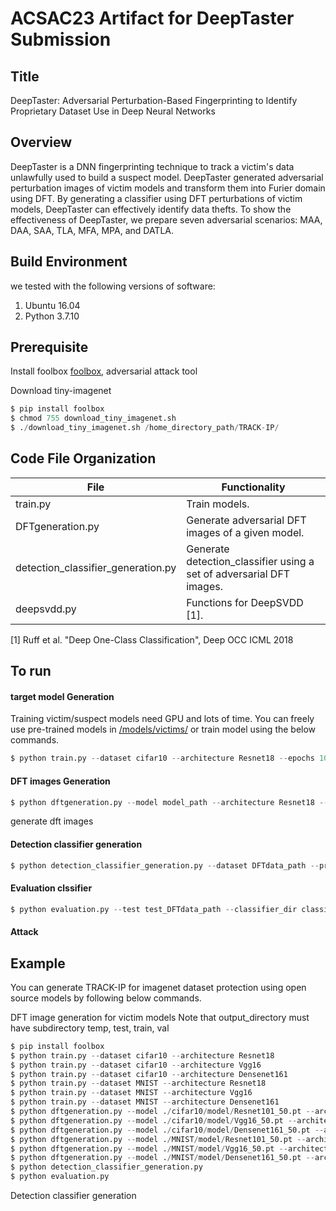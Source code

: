 # ACSAC23 Artifact for DeepTaster Submission

## Title
DeepTaster: Adversarial Perturbation-Based Fingerprinting to Identify Proprietary Dataset Use in Deep Neural Networks

## Overview
DeepTaster is a DNN fingerprinting technique to track a victim's data unlawfully used to build a suspect model. DeepTaster generated adversarial perturbation images of victim models and transform them into Furier domain using DFT. By generating a classifier using DFT perturbations of victim models, DeepTaster can effectively identify data thefts. To show the effectiveness of DeepTaster, we prepare seven adversarial scenarios: MAA, DAA, SAA, TLA, MFA, MPA, and DATLA. 

## Build Environment
we tested with the following versions of software:
1. Ubuntu 16.04
2. Python 3.7.10

## Prerequisite
Install foolbox [foolbox](https://github.com/bethgelab/foolbox), adversarial attack tool

Download tiny-imagenet

```python
$ pip install foolbox
$ chmod 755 download_tiny_imagenet.sh 
$ ./download_tiny_imagenet.sh /home_directory_path/TRACK-IP/
```
## Code File Organization

| File                         	| Functionality                                                       	|
| ---------------- | ------------------------------------------------------------ |
| train.py                    	| Train models.                                                    	|
| DFTgeneration.py                	| Generate adversarial DFT images of a given model. 	|
| detection_classifier_generation.py                	| Generate detection_classifier using a set of adversarial DFT images. 	|
| deepsvdd.py                	| Functions for DeepSVDD [1]. 	|



[1] Ruff et al. "Deep One-Class Classification", Deep OCC ICML 2018

## To run 

#### target model Generation
Training victim/suspect models need GPU and lots of time. You can freely use pre-trained models in [/models/victims/](https://github.com/qkrtjsgp08/DeepTaster/tree/main/models/victims) or train model using the below commands.

```python
$ python train.py --dataset cifar10 --architecture Resnet18 --epochs 100
```

#### DFT images Generation
```python
$ python dftgeneration.py --model model_path --architecture Resnet18 --label 0 --type all --output save_image_directory
```

generate dft images


#### Detection classifier generation
```python
$ python detection_classifier_generation.py --dataset DFTdata_path --preepochs 40 --epochs 5 --output output_directory
```

#### Evaluation clssifier
```python
$ python evaluation.py --test test_DFTdata_path --classifier_dir classifier_directory
```


#### Attack

## Example
You can generate TRACK-IP for imagenet dataset protection using open source models by following below commands.

DFT image generation for victim models
Note that output_directory must have subdirectory temp, test, train, val
```python
$ pip install foolbox
$ python train.py --dataset cifar10 --architecture Resnet18
$ python train.py --dataset cifar10 --architecture Vgg16
$ python train.py --dataset cifar10 --architecture Densenet161
$ python train.py --dataset MNIST --architecture Resnet18
$ python train.py --dataset MNIST --architecture Vgg16
$ python train.py --dataset MNIST --architecture Densenet161
$ python dftgeneration.py --model ./cifar10/model/Resnet101_50.pt --architecture Resnet101 --label 0 --type all 
$ python dftgeneration.py --model ./cifar10/model/Vgg16_50.pt --architecture Vgg16 --label 0 --type all
$ python dftgeneration.py --model ./cifar10/model/Densenet161_50.pt --architecture Densenet161 --label 0 --type all
$ python dftgeneration.py --model ./MNIST/model/Resnet101_50.pt --architecture Resnet101 --label 1 --type test 
$ python dftgeneration.py --model ./MNIST/model/Vgg16_50.pt --architecture Vgg16 --label 1 --type test
$ python dftgeneration.py --model ./MNIST/model/Densenet161_50.pt --architecture Densenet161 --label 1 --type test
$ python detection_classifier_generation.py
$ python evaluation.py 
```
Detection classifier generation


